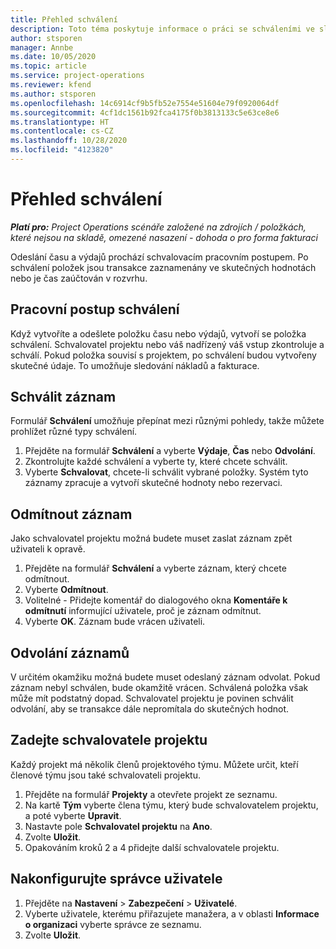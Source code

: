 ```yaml
---
title: Přehled schválení
description: Toto téma poskytuje informace o práci se schváleními ve službě Project Operations.
author: stsporen
manager: Annbe
ms.date: 10/05/2020
ms.topic: article
ms.service: project-operations
ms.reviewer: kfend
ms.author: stsporen
ms.openlocfilehash: 14c6914cf9b5fb52e7554e51604e79f0920064df
ms.sourcegitcommit: 4cf1dc1561b92fca4175f0b3813133c5e63ce8e6
ms.translationtype: HT
ms.contentlocale: cs-CZ
ms.lasthandoff: 10/28/2020
ms.locfileid: "4123820"
---
```

# <a name="approvals-overview"></a>Přehled schválení

_**Platí pro:** Project Operations scénáře založené na zdrojích / položkách, které nejsou na skladě, omezené nasazení - dohoda o pro forma fakturaci_

Odeslání času a výdajů prochází schvalovacím pracovním postupem. Po schválení položek jsou transakce zaznamenány ve skutečných hodnotách nebo je čas zaúčtován v rozvrhu.

## <a name="approvals-workflow"></a>Pracovní postup schválení
Když vytvoříte a odešlete položku času nebo výdajů, vytvoří se položka schválení. Schvalovatel projektu nebo váš nadřízený váš vstup zkontroluje a schválí. Pokud položka souvisí s projektem, po schválení budou vytvořeny skutečné údaje. To umožňuje sledování nákladů a fakturace. 

## <a name="approve-an-entry"></a>Schválit záznam
Formulář **Schválení** umožňuje přepínat mezi různými pohledy, takže můžete prohlížet různé typy schválení.
  
1. Přejděte na formulář **Schválení** a vyberte **Výdaje**, **Čas** nebo **Odvolání**.
2. Zkontrolujte každé schválení a vyberte ty, které chcete schválit.
3. Vyberte **Schvalovat**, chcete-li schválit vybrané položky.
Systém tyto záznamy zpracuje a vytvoří skutečné hodnoty nebo rezervaci.

## <a name="reject-an-entry"></a>Odmítnout záznam
Jako schvalovatel projektu možná budete muset zaslat záznam zpět uživateli k opravě.
  
1. Přejděte na formulář **Schválení** a vyberte záznam, který chcete odmítnout. 
2. Vyberte **Odmítnout**.
3. Volitelné - Přidejte komentář do dialogového okna **Komentáře k odmítnutí** informující uživatele, proč je záznam odmítnut.
4. Vyberte **OK**. Záznam bude vrácen uživateli.
  
## <a name="recall-entries"></a>Odvolání záznamů
V určitém okamžiku možná budete muset odeslaný záznam odvolat. Pokud záznam nebyl schválen, bude okamžitě vrácen. Schválená položka však může mít podstatný dopad. Schvalovatel projektu je povinen schválit odvolání, aby se transakce dále nepromítala do skutečných hodnot.

## <a name="specify-project-approvers"></a>Zadejte schvalovatele projektu
Každý projekt má několik členů projektového týmu. Můžete určit, kteří členové týmu jsou také schvalovateli projektu.

1. Přejděte na formulář **Projekty** a otevřete projekt ze seznamu.
2. Na kartě **Tým** vyberte člena týmu, který bude schvalovatelem projektu, a poté vyberte **Upravit**.
3. Nastavte pole **Schvalovatel projektu** na **Ano**.
4. Zvolte **Uložit**.
5. Opakováním kroků 2 a 4 přidejte další schvalovatele projektu.

## <a name="configure-the-users-manager"></a>Nakonfigurujte správce uživatele

1. Přejděte na **Nastavení** > **Zabezpečení** > **Uživatelé**.
2. Vyberte uživatele, kterému přiřazujete manažera, a v oblasti **Informace o organizaci** vyberte správce ze seznamu. 
3. Zvolte **Uložit**.


